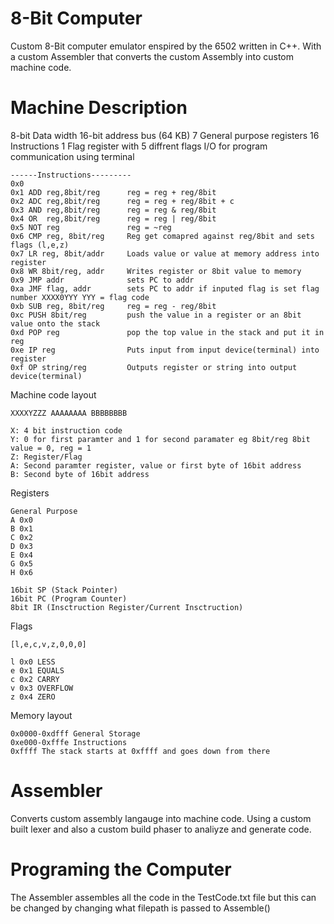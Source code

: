# 8-Bit Computer
Custom 8-Bit computer emulator enspired by the 6502 written in C++. With a custom Assembler that converts the custom Assembly into custom machine code.

# Machine Description

8-bit Data width
16-bit address bus (64 KB)
7 General purpose registers
16 Instructions
1 Flag register with 5 diffrent flags
I/O for program communication using terminal



```
------Instructions---------
0x0 
0x1 ADD reg,8bit/reg      reg = reg + reg/8bit
0x2 ADC reg,8bit/reg      reg = reg + reg/8bit + c
0x3 AND reg,8bit/reg      reg = reg & reg/8bit
0x4 OR  reg,8bit/reg      reg = reg | reg/8bit
0x5 NOT reg               reg = ~reg
0x6 CMP reg, 8bit/reg     Reg get comapred against reg/8bit and sets flags (l,e,z)
0x7 LR reg, 8bit/addr     Loads value or value at memory address into register
0x8 WR 8bit/reg, addr     Writes register or 8bit value to memory
0x9 JMP addr              sets PC to addr
0xa JMF flag, addr        sets PC to addr if inputed flag is set flag number XXXX0YYY YYY = flag code
0xb SUB reg, 8bit/reg     reg = reg - reg/8bit
0xc PUSH 8bit/reg         push the value in a register or an 8bit value onto the stack
0xd POP reg               pop the top value in the stack and put it in reg
0xe IP reg                Puts input from input device(terminal) into register
0xf OP string/reg         Outputs register or string into output device(terminal)

```

Machine code layout

```
XXXXYZZZ AAAAAAAA BBBBBBBB

X: 4 bit instruction code
Y: 0 for first paramter and 1 for second paramater eg 8bit/reg 8bit value = 0, reg = 1
Z: Register/Flag
A: Second paramter register, value or first byte of 16bit address
B: Second byte of 16bit address
```

Registers
```
General Purpose
A 0x0
B 0x1
C 0x2
D 0x3
E 0x4
G 0x5
H 0x6

16bit SP (Stack Pointer)
16bit PC (Program Counter)
8bit IR (Insctruction Register/Current Insctruction)

```
Flags
```
[l,e,c,v,z,0,0,0]

l 0x0 LESS
e 0x1 EQUALS
c 0x2 CARRY
v 0x3 OVERFLOW
z 0x4 ZERO
```


Memory layout

```
0x0000-0xdfff General Storage
0xe000-0xfffe Instructions
0xffff The stack starts at 0xffff and goes down from there
```

# Assembler
Converts custom assembly langauge into machine code. Using a custom built lexer and also a custom build phaser to analiyze and generate code.

# Programing the Computer
The Assembler assembles all the code in the TestCode.txt file but this can be changed by changing what filepath is passed to Assemble()